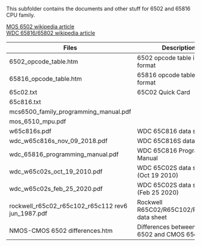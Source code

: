 This subfolder contains the documents and other stuff for 6502 and 65816 CPU family.

[MOS 6502 wikipedia article](https://en.wikipedia.org/wiki/MOS_Technology_6502)<br/>
[WDC 65816/65802 wikipedia article](https://en.wikipedia.org/wiki/WDC_65816/65802)

| Files | Description | Source |
| ----- | ----------- | ------ |
| 6502_opcode_table.htm | 6502 opcode table in HTML format | URL not determined |
| 65816_opcode_table.htm | 65816 opcode table in HTML format | The-Blue-Wizard created it; in public domain |
| 65c02.txt | 65C02 Quick Card | URL not determined |
| 65c816.txt | | URL not determined |
| mcs6500_family_programming_manual.pdf | | |
| mos_6510_mpu.pdf | | |
| w65c816s.pdf | WDC 65C816 data sheet | Believed to be taken from http://www.6502.org |
| wdc_w65c816s_nov_09_2018.pdf | WDC 65C816S data sheet | https://www.westerndesigncenter.com/wdc/documentation/w65c816s.pdf |
| wdc_65816_programming_manual.pdf | WDC 65C816 Programming Manual | Believed to be taken from http://www.6502.org |
| wdc_w65c02s_oct_19_2010.pdf | WDC 65C02S data sheet (Oct 19 2010) | Believed to be taken from http://www.6502.org |
| wdc_w65c02s_feb_25_2020.pdf | WDC 65C02S data sheet (Feb 25 2020) | https://www.westerndesigncenter.com/wdc/documentation/w65c02s.pdf |
| rockwell_r65c02_r65c102_r65c112 rev6 jun_1987.pdf | Rockwell R65C02/R65C102/R65C112 data sheet | http://archive.6502.org/datasheets/rockwell_r650x_r651x.pdf |
| NMOS-CMOS 6502 differences.htm | Differences between NMOS 6502 and CMOS 65c02 | https://wilsonminesco.com/NMOS-CMOSdif/ |
